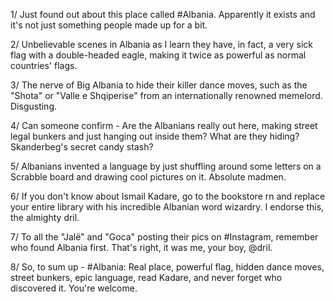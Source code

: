 1/ Just found out about this place called #Albania. Apparently it exists and it's not just something people made up for a bit.

2/ Unbelievable scenes in Albania as I learn they have, in fact, a very sick flag with a double-headed eagle, making it twice as powerful as normal countries' flags.

3/ The nerve of Big Albania to hide their killer dance moves, such as the "Shota" or "Valle e Shqiperise" from an internationally renowned memelord. Disgusting.

4/ Can someone confirm - Are the Albanians really out here, making street legal bunkers and just hanging out inside them? What are they hiding? Skanderbeg's secret candy stash?

5/ Albanians invented a language by just shuffling around some letters on a Scrabble board and drawing cool pictures on it. Absolute madmen.

6/ If you don't know about Ismail Kadare, go to the bookstore rn and replace your entire library with his incredible Albanian word wizardry. I endorse this, the almighty dril.

7/ To all the "Jalë" and "Goca" posting their pics on #Instagram, remember who found Albania first. That's right, it was me, your boy, @dril.

8/ So, to sum up - #Albania: Real place, powerful flag, hidden dance moves, street bunkers, epic language, read Kadare, and never forget who discovered it. You're welcome.